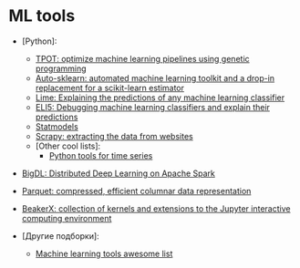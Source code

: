 # ML tools

* [Python]:
	* [TPOT: optimize machine learning pipelines using genetic programming](https://github.com/rhiever/tpot)
	* [Auto-sklearn: automated machine learning toolkit and a drop-in replacement for a scikit-learn estimator](http://automl.github.io/auto-sklearn/stable/#installation)
	* [Lime: Explaining the predictions of any machine learning classifier](https://github.com/marcotcr/lime)
	* [ELI5: Debugging machine learning classifiers and explain their predictions](http://eli5.readthedocs.io/en/latest/overview.html)
	* [Statmodels](http://www.statsmodels.org/stable/index.html)
	* [Scrapy: extracting the data from websites](https://scrapy.org/)
	* [Other cool lists]:
		* [Python tools for time series](https://github.com/MaxBenChrist/awesome_time_series_in_python)

* [BigDL: Distributed Deep Learning on Apache Spark](https://github.com/intel-analytics/BigDL)
* [Parquet: compressed, efficient columnar data representation](https://parquet.apache.org/documentation/latest/)
* [BeakerX: collection of kernels and extensions to the Jupyter interactive computing environment](http://beakerx.com/)

* [Другие подборки]:
	* [Machine learning tools awesome list](https://oxozle.com/awetop/josephmisiti-awesome-machine-learning)	